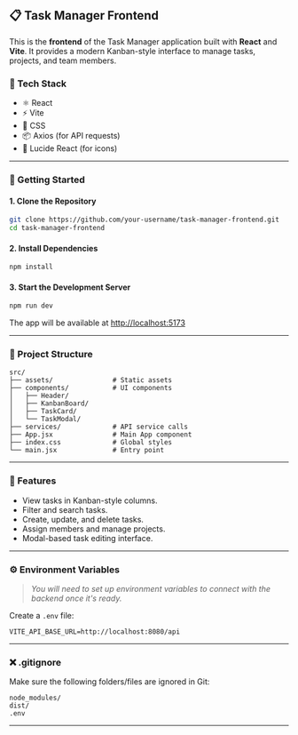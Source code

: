 ## 📋 Task Manager Frontend

This is the **frontend** of the Task Manager application built with **React** and **Vite**. It provides a modern Kanban-style interface to manage tasks, projects, and team members.

### 🧰 Tech Stack

* ⚛️ React
* ⚡ Vite
* 🎨 CSS
* 📦 Axios (for API requests)
* 🎯 Lucide React (for icons)

---

### 🚀 Getting Started

#### 1. Clone the Repository

```bash
git clone https://github.com/your-username/task-manager-frontend.git
cd task-manager-frontend
```

#### 2. Install Dependencies

```bash
npm install
```

#### 3. Start the Development Server

```bash
npm run dev
```

The app will be available at [http://localhost:5173](http://localhost:5173)

---

### 📁 Project Structure

```
src/
├── assets/               # Static assets
├── components/           # UI components
│   ├── Header/
│   ├── KanbanBoard/
│   ├── TaskCard/
│   └── TaskModal/
├── services/             # API service calls
├── App.jsx               # Main App component
├── index.css             # Global styles
└── main.jsx              # Entry point
```

---

### 📝 Features

* View tasks in Kanban-style columns.
* Filter and search tasks.
* Create, update, and delete tasks.
* Assign members and manage projects.
* Modal-based task editing interface.

---

### ⚙️ Environment Variables

> *You will need to set up environment variables to connect with the backend once it's ready.*

Create a `.env` file:

```
VITE_API_BASE_URL=http://localhost:8080/api
```

---

### ❌ .gitignore

Make sure the following folders/files are ignored in Git:

```
node_modules/
dist/
.env
```

---

